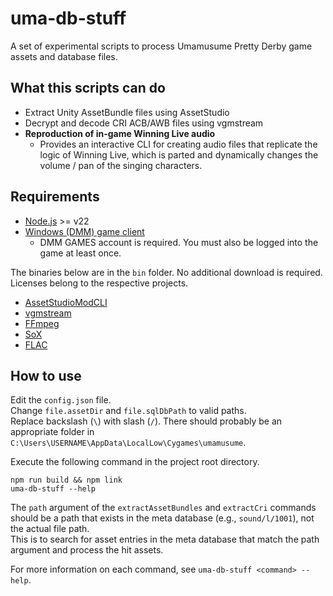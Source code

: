 # uma-db-stuff

A set of experimental scripts to process Umamusume Pretty Derby game assets and database files.

## What this scripts can do

- Extract Unity AssetBundle files using AssetStudio
- Decrypt and decode CRI ACB/AWB files using vgmstream
- **Reproduction of in-game Winning Live audio**
  - Provides an interactive CLI for creating audio files that replicate the logic of Winning Live, which is parted and dynamically changes the volume / pan of the singing characters.

## Requirements

- [Node.js](https://nodejs.org/) >= v22
- [Windows (DMM) game client](https://dmg.umamusume.jp/)
  - DMM GAMES account is required. You must also be logged into the game at least once.

The binaries below are in the `bin` folder. No additional download is required.  
Licenses belong to the respective projects.

- [AssetStudioModCLI](https://github.com/aelurum/AssetStudio/)
- [vgmstream](https://vgmstream.org/)
- [FFmpeg](https://ffmpeg.org/)
- [SoX](https://sourceforge.net/projects/sox/)
- [FLAC](https://xiph.org/flac/)

## How to use

Edit the `config.json` file.  
Change `file.assetDir` and `file.sqlDbPath` to valid paths.  
Replace backslash (`\`) with slash (`/`).
There should probably be an appropriate folder in `C:\Users\USERNAME\AppData\LocalLow\Cygames\umamusume`.

Execute the following command in the project root directory.

```
npm run build && npm link
uma-db-stuff --help
```

The `path` argument of the `extractAssetBundles` and `extractCri` commands should be a path that exists in the meta database (e.g., `sound/l/1001`), not the actual file path.  
This is to search for asset entries in the meta database that match the path argument and process the hit assets.

For more information on each command, see `uma-db-stuff <command> --help`.